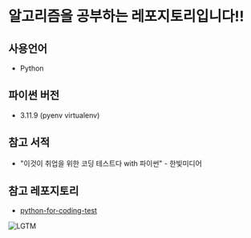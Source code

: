 # 알고리즘을 공부하는 레포지토리입니다!!

## 사용언어

- Python

## 파이썬 버전

- 3.11.9 (pyenv virtualenv)

## 참고 서적

- "이것이 취업을 위한 코딩 테스트다 with 파이썬" - 한빛미디어

## 참고 레포지토리

- [python-for-coding-test](https://github.com/ndb796/python-for-coding-test)

![LGTM](https://i.lgtm.fun/2v6c.gif)
